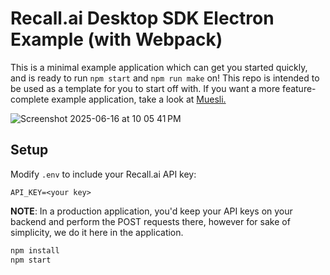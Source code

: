 # Recall.ai Desktop SDK Electron Example (with Webpack)

This is a minimal example application which can get you started quickly, and is ready to run `npm start` and `npm run make` on! This repo is intended to be used as a template for you to start off with. If you want a more feature-complete example application, take a look at [Muesli.](https://github.com/recallai/muesli-public)

![Screenshot 2025-06-16 at 10 05 41 PM](https://github.com/user-attachments/assets/36a6414b-f0bd-4397-b8ac-80127f0b0558)

## Setup

Modify `.env` to include your Recall.ai API key:

```
API_KEY=<your key>
```

**NOTE**: In a production application, you'd keep your API keys on your backend and perform the POST requests there, however for sake of simplicity, we do it here in the application.


```sh
npm install
npm start
```
